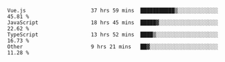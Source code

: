 
<!--
**xy406043/xy406043** is a ✨ _special_ ✨ repository because its `README.md` (this file) appears on your GitHub profile.

Here are some ideas to get you started:

- 🔭 I’m currently working on ...
- 🌱 I’m currently learning ...
- 👯 I’m looking to collaborate on ...
- 🤔 I’m looking for help with ...
- 💬 Ask me about ...
- 📫 How to reach me: ...
- 😄 Pronouns: ...
- ⚡ Fun fact: ...
-->

<!--START_SECTION:waka-->

```text
Vue.js                     37 hrs 59 mins  ███████████▒░░░░░░░░░░░░░   45.81 %
JavaScript                 18 hrs 45 mins  █████▓░░░░░░░░░░░░░░░░░░░   22.62 %
TypeScript                 13 hrs 52 mins  ████▒░░░░░░░░░░░░░░░░░░░░   16.73 %
Other                      9 hrs 21 mins   ██▓░░░░░░░░░░░░░░░░░░░░░░   11.28 %
```

<!--END_SECTION:waka-->

